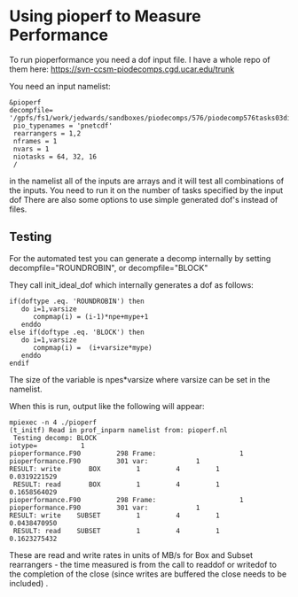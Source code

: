 # Using pioperf to Measure Performance

To run pioperformance you need a dof input file. I have a whole repo
of them here:
https://svn-ccsm-piodecomps.cgd.ucar.edu/trunk

You need an input namelist:

    &pioperf
    decompfile=   '/gpfs/fs1/work/jedwards/sandboxes/piodecomps/576/piodecomp576tasks03dims01.dat',
     pio_typenames = 'pnetcdf'
     rearrangers = 1,2
     nframes = 1
     nvars = 1
     niotasks = 64, 32, 16
     /

in the namelist all of the inputs are arrays and it will test all
combinations of the inputs.  You need to run it on the number of tasks
specified by the input dof There are also some options to use simple
generated dof's instead of files.

## Testing

For the automated test you can generate a decomp internally by setting
decompfile="ROUNDROBIN", or decompfile="BLOCK"

They call init_ideal_dof which internally generates a dof as follows:

    if(doftype .eq. 'ROUNDROBIN') then                                          
       do i=1,varsize                                                           
          compmap(i) = (i-1)*npe+mype+1                                         
       enddo                                                                    
    else if(doftype .eq. 'BLOCK') then                                          
       do i=1,varsize                                                           
          compmap(i) =  (i+varsize*mype)                                        
       enddo                                                                    
    endif
    
The size of the variable is npes*varsize where varsize can be set in
the namelist.

When this is run, output like the following will appear:

    mpiexec -n 4 ./pioperf
    (t_initf) Read in prof_inparm namelist from: pioperf.nl
     Testing decomp: BLOCK
    iotype=           1
    pioperformance.F90         298 Frame:                     1
    pioperformance.F90         301 var:            1
    RESULT: write       BOX         1         4         1        0.0319221529
     RESULT: read       BOX         1         4         1        0.1658564029
    pioperformance.F90         298 Frame:                     1
    pioperformance.F90         301 var:            1
    RESULT: write    SUBSET         1         4         1        0.0438470950
     RESULT: read    SUBSET         1         4         1        0.1623275432

These are read and write rates in units of MB/s for Box and Subset
rearrangers - the time measured is from the call to readdof or
writedof to the completion of the close (since writes are buffered the
close needs to be included) .

